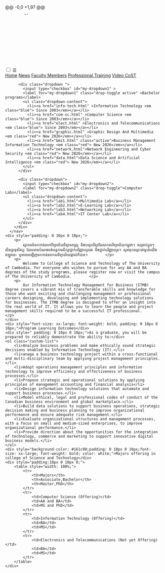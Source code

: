 @@ -0,0 +1,97 @@
<html>
<head>
<meta name="viewport" content="width=device-width, initial-scale=1">
<link rel="stylesheet" href="https://cdnjs.cloudflare.com/ajax/libs/font-awesome/4.7.0/css/font-awesome.min.css">
<link rel="stylesheet" href="style.css">
<title>Business Management Information Technology </title>
<link rel="icon" type="image/png" href="image/icon.jpg">
</head>
<body>
    <marquee class="scroll-text" behavior="scroll" direction="down" scrollamount="3" loop="infinite">
        <img src="image/cost.jpg" alt="Moving Icon" width="150">សូមស្វាគមន៍! College CoST-Major Information Technology
    </marquee>
    <nav class="topnav">
        <input type="checkbox" id="menu-toggle">
        <label for="menu-toggle" class="burger">☰</label>
        <div class="menu">
          <a href="index.html" >Home</a>
          <a href="new.html">News</a>
          <a href="faculty.html">Faculty Members</a>
          <a href="training.html">Professional Training</a>
          <a href="video.html" >Video CoST</a>
      
          <div class="dropdown ">
            <input type="checkbox" id="my-dropdown1" >
            <label for="my-dropdown1" class="drop-toggle active" >Bachelor programs</label>
            <ul class="dropdown-content">
              <li><a href="info-tech.html" >Information Technology <em class="blue"> Since 2003</em></a></li>
              <li><a href="com-sc.html" >Computer Science <em class="blue"> Since 2003</em></a></li>
              <li><a href="elect.html" >Electronics and Telecommunications <em class="blue"> Since 2003</em></a></li>
              <li><a href="graphic.html" >Graphic Design And Multimedia <em class="red"> New 2026</em></a></li>
              <li><a href="bmit.html" class="active">Business Management Information Technology <em class="red"> New 2026</em></a></li>
              <li><a href="network.html">Network Engineering and Cyber Security <em class="red"> New 2026</em></a></li>
              <li><a href="data.html">Data Science and Artificial Intelligence <em class="red"> New 2026</em></a></li>
            </ul>
          </div>
      
          <div class="dropdown">
            <input type="checkbox" id="my-dropdown2">
            <label for="my-dropdown2" class="drop-toggle">Computer Labs</label>
            <ul class="dropdown-content">
              <li><a href="lab1.html">Multimedia Lab</a></li>
              <li><a href="lab2.html">E-Learning Lab</a></li>
              <li><a href="lab3.html">Networking Lab</a></li>
              <li><a href="lab4.html">IT Center Lab</a></li>
            </ul>
          </div>
        </div>
      </nav>
    <div style="padding: 0 10px 0 10px;">
        <p>
            ស្វាគមន៍មកកាន់មហាវិទ្យាល័យវិទ្យាសាស្ត្រ និងបច្ចេកវិទ្យានៃសាកលវិទ្យាល័យកម្ពុជា។ សម្រាប់ប្អូនៗសិស្សានុសិស្ស ដែលមានបំណងចង់បន្តការសិក្សាថ្នាក់បរិញ្ញាបត្ររង និងថ្នាក់បរិញ្ញាបត្រ។ សូមចុះឈ្មោះជាមួយយើងឥឡូវនេះ ឬអាចអញ្ជើញមកកាន់សាកលវិទ្យាល័យផ្ទាល់ក៏បាន។        </p>
        <p>
            Welcome to College of Science and Technology of The University of Cambodia. For everyone who wishes to pursue for any AA and BA degrees of the study programs, please register now or visit the campus of The University of Cambodia.        </p>
        <p>
            Our Information Technology Management for Business (ITMB) degree covers a vibrant mix of transferable skills and knowledge for those who want exciting and challenging management or professional careers designing, developing and implementing technology solutions for businesses. The ITMB degree is designed to offer an insight into the real world of IT. It allows you to learn the people and project management skills required to be a successful IT professional.        </p>
    </div>
    <div style="font-size: xx-large; font-weight: bold; padding: 0 10px 0 10px;">Program Learning Outcomes</div>
    <div style=" padding: 0 10px 0 10px;">As a graduate, you will be prepared to reliably demonstrate the ability to:</div>
    <ol class="custom-list">
        <li>Analyze business problems and make ethically sound strategic decisions enabled by Information Technology (IT).</li>
        <li>anage a business technology project within a cross-functional and multi-disciplinary team by applying project management principles.</li>
        <li>Adopt operations management principles and information technology to improve efficiency and effectiveness of business processes.</li>
        <li>Propose strategic and operational solutions by applying principles of management accounting and financial analysis</li>
        <li>Design information technology solutions that automate and support business processes.</li>
        <li>Model ethical, legal and professional codes of conduct of the Canadian business environment and global marketplace.</li>
        <li>Build data solutions to support business operations, strategic decision making and business planning to improve organizational performance and ensure adequate risk management.</li>
        <li>Evaluate organizational structures and management processes, with a focus on small and medium-sized enterprises, to improve organizational performance.</li>
        <li>Provide direction about the opportunities for the integration of technology, commerce and marketing to support innovative digital business models.</li>
    </ol>
    <div style="background-color: #161c90;padding: 0 10px 0 10px;font-size: xx-large; font-weight: bold; color: white;">Majors offering in college of Science and Technology</div>
    <div style="padding:10px 0 10px 0;">
        <table style="width: 100%;">
            <tr>
                <th>Majors</th>
                <th>Associate,Bachelor</th>
                <th>Master,PhD</th>
            </tr>
            <tr>
                <td>Computer Science (Offering)</td>
                <td>AA and BA</td>
                <td>MS and PhD</td>
            </tr>
            <tr>
                <td>Information Technology (Offering)</td>
                <td>BA</td>
                <td>MS</td>
            </tr>
            <tr>
                <td>Electronics and Telecommunications (Not yet Offering)</td>
                <td>BA</td>
                <td>MS</td>
            </tr>
        </table>
    </div>
</body>
</html>
